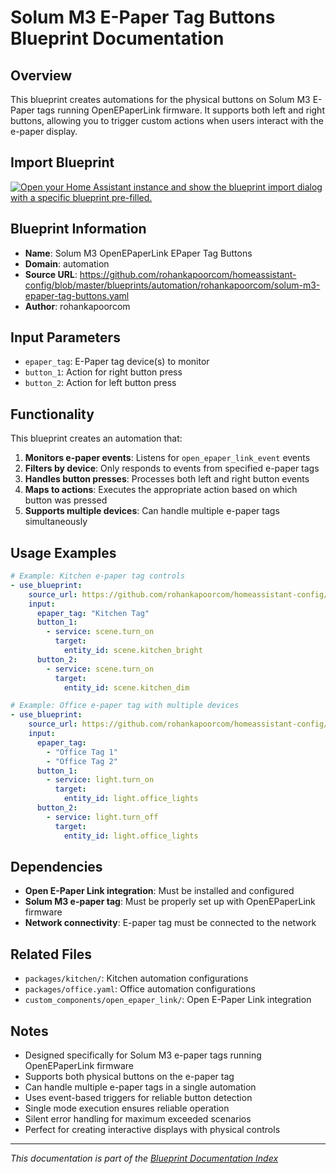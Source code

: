 # Solum M3 E-Paper Tag Buttons Blueprint Documentation

## Overview
This blueprint creates automations for the physical buttons on Solum M3 E-Paper tags running OpenEPaperLink firmware. It supports both left and right buttons, allowing you to trigger custom actions when users interact with the e-paper display.

## Import Blueprint

[![Open your Home Assistant instance and show the blueprint import dialog with a specific blueprint pre-filled.](https://my.home-assistant.io/badges/blueprint_import.svg)](https://my.home-assistant.io/redirect/blueprint_import/?blueprint_url=https%3A//github.com/rohankapoorcom/homeassistant-config/blob/master/blueprints/automation/rohankapoorcom/solum-m3-epaper-tag-buttons.yaml)

## Blueprint Information
- **Name**: Solum M3 OpenEPaperLink EPaper Tag Buttons
- **Domain**: automation
- **Source URL**: https://github.com/rohankapoorcom/homeassistant-config/blob/master/blueprints/automation/rohankapoorcom/solum-m3-epaper-tag-buttons.yaml
- **Author**: rohankapoorcom

## Input Parameters
- `epaper_tag`: E-Paper tag device(s) to monitor
- `button_1`: Action for right button press
- `button_2`: Action for left button press

## Functionality
This blueprint creates an automation that:

1. **Monitors e-paper events**: Listens for `open_epaper_link_event` events
2. **Filters by device**: Only responds to events from specified e-paper tags
3. **Handles button presses**: Processes both left and right button events
4. **Maps to actions**: Executes the appropriate action based on which button was pressed
5. **Supports multiple devices**: Can handle multiple e-paper tags simultaneously

## Usage Examples
```yaml
# Example: Kitchen e-paper tag controls
- use_blueprint:
    source_url: https://github.com/rohankapoorcom/homeassistant-config/blob/master/blueprints/automation/rohankapoorcom/solum-m3-epaper-tag-buttons.yaml
    input:
      epaper_tag: "Kitchen Tag"
      button_1:
        - service: scene.turn_on
          target:
            entity_id: scene.kitchen_bright
      button_2:
        - service: scene.turn_on
          target:
            entity_id: scene.kitchen_dim

# Example: Office e-paper tag with multiple devices
- use_blueprint:
    source_url: https://github.com/rohankapoorcom/homeassistant-config/blob/master/blueprints/automation/rohankapoorcom/solum-m3-epaper-tag-buttons.yaml
    input:
      epaper_tag: 
        - "Office Tag 1"
        - "Office Tag 2"
      button_1:
        - service: light.turn_on
          target:
            entity_id: light.office_lights
      button_2:
        - service: light.turn_off
          target:
            entity_id: light.office_lights
```

## Dependencies
- **Open E-Paper Link integration**: Must be installed and configured
- **Solum M3 e-paper tag**: Must be properly set up with OpenEPaperLink firmware
- **Network connectivity**: E-paper tag must be connected to the network

## Related Files
- `packages/kitchen/`: Kitchen automation configurations
- `packages/office.yaml`: Office automation configurations
- `custom_components/open_epaper_link/`: Open E-Paper Link integration

## Notes
- Designed specifically for Solum M3 e-paper tags running OpenEPaperLink firmware
- Supports both physical buttons on the e-paper tag
- Can handle multiple e-paper tags in a single automation
- Uses event-based triggers for reliable button detection
- Single mode execution ensures reliable operation
- Silent error handling for maximum exceeded scenarios
- Perfect for creating interactive displays with physical controls

---

*This documentation is part of the [Blueprint Documentation Index](../README.md)*
